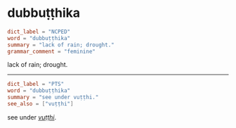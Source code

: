 # dubbuṭṭhika

``` toml
dict_label = "NCPED"
word = "dubbuṭṭhika"
summary = "lack of rain; drought."
grammar_comment = "feminine"
```

lack of rain; drought.

--------------------

``` toml
dict_label = "PTS"
word = "dubbuṭṭhika"
summary = "see under vuṭṭhi."
see_also = ["vuṭṭhi"]
```

see under *[vuṭṭhi](vuṭṭhi.md)*.

